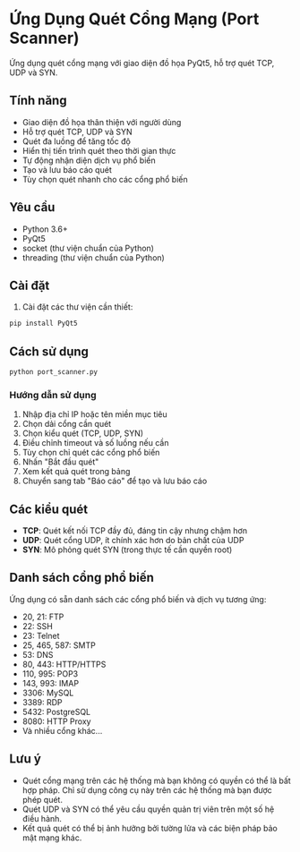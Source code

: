 # Ứng Dụng Quét Cổng Mạng (Port Scanner)

Ứng dụng quét cổng mạng với giao diện đồ họa PyQt5, hỗ trợ quét TCP, UDP và SYN.

## Tính năng

- Giao diện đồ họa thân thiện với người dùng
- Hỗ trợ quét TCP, UDP và SYN
- Quét đa luồng để tăng tốc độ
- Hiển thị tiến trình quét theo thời gian thực
- Tự động nhận diện dịch vụ phổ biến
- Tạo và lưu báo cáo quét
- Tùy chọn quét nhanh cho các cổng phổ biến

## Yêu cầu

- Python 3.6+
- PyQt5
- socket (thư viện chuẩn của Python)
- threading (thư viện chuẩn của Python)

## Cài đặt

1. Cài đặt các thư viện cần thiết:

```bash
pip install PyQt5
```

## Cách sử dụng

```bash
python port_scanner.py
```

### Hướng dẫn sử dụng

1. Nhập địa chỉ IP hoặc tên miền mục tiêu
2. Chọn dải cổng cần quét
3. Chọn kiểu quét (TCP, UDP, SYN)
4. Điều chỉnh timeout và số luồng nếu cần
5. Tùy chọn chỉ quét các cổng phổ biến
6. Nhấn "Bắt đầu quét"
7. Xem kết quả quét trong bảng
8. Chuyển sang tab "Báo cáo" để tạo và lưu báo cáo

## Các kiểu quét

- **TCP**: Quét kết nối TCP đầy đủ, đáng tin cậy nhưng chậm hơn
- **UDP**: Quét cổng UDP, ít chính xác hơn do bản chất của UDP
- **SYN**: Mô phỏng quét SYN (trong thực tế cần quyền root)

## Danh sách cổng phổ biến

Ứng dụng có sẵn danh sách các cổng phổ biến và dịch vụ tương ứng:

- 20, 21: FTP
- 22: SSH
- 23: Telnet
- 25, 465, 587: SMTP
- 53: DNS
- 80, 443: HTTP/HTTPS
- 110, 995: POP3
- 143, 993: IMAP
- 3306: MySQL
- 3389: RDP
- 5432: PostgreSQL
- 8080: HTTP Proxy
- Và nhiều cổng khác...

## Lưu ý

- Quét cổng mạng trên các hệ thống mà bạn không có quyền có thể là bất hợp pháp. Chỉ sử dụng công cụ này trên các hệ thống mà bạn được phép quét.
- Quét UDP và SYN có thể yêu cầu quyền quản trị viên trên một số hệ điều hành.
- Kết quả quét có thể bị ảnh hưởng bởi tường lửa và các biện pháp bảo mật mạng khác. 